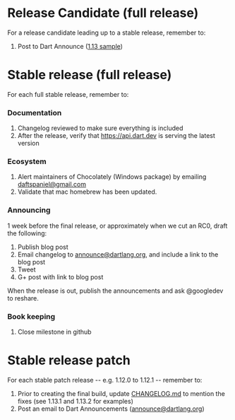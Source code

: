 # Release Candidate (full release)

For a release candidate leading up to a stable release, remember to:

1. Post to Dart Announce ([1.13 sample](https://groups.google.com/a/dartlang.org/forum/#!topic/announce/_d8SpOQX6jE))

# Stable release (full release)

For each full stable release, remember to:

### Documentation
1. Changelog reviewed to make sure everything is included
1. After the release, verify that https://api.dart.dev is serving the latest version

### Ecosystem
1. Alert maintainers of Chocolately (Windows package) by emailing daftspaniel@gmail.com
1. Validate that mac homebrew has been updated.

### Announcing

1 week before the final release, or approximately when we cut an RC0,
draft the following:

1. Publish blog post
1. Email changelog to announce@dartlang.org, and include a link to the blog post
1. Tweet
1. G+ post with link to blog post

When the release is out, publish the announcements and ask @googledev to reshare.

### Book keeping

1. Close milestone in github

# Stable release patch 

For each stable patch release -- e.g. 1.12.0 to 1.12.1 -- remember to:

1. Prior to creating the final build, update [CHANGELOG.md](https://github.com/dart-lang/sdk/blob/master/CHANGELOG.md) to mention the fixes (see 1.13.1 and 1.13.2 for examples)
1. Post an email to Dart Announcements ([announce@dartlang.org](https://groups.google.com/a/dartlang.org/forum/#!forum/announce))

